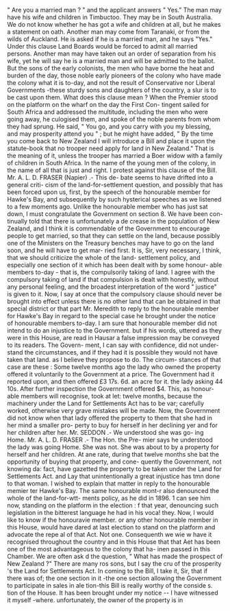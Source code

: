 " Are you a married man ? " and the applicant answers " Yes." The man may have his wife and children in Timbuctoo. They may be in South Australia. We do not know whether he has got a wife and children at all, but he makes a statement on oath. Another man may come from Taranaki, or from the wilds of Auckland. He is asked if he is a married man, and he says "Yes." Under this clause Land Boards would be forced to admit all married persons. Another man may have taken out an order of separation from his wife, yet he will say he is a married man and will be admitted to the ballot. But the sons of the early colonists, the men who have borne the heat and burden of the day, those noble early pioneers of the colony who have made the colony what it is to-day, and not the result of Conservative nor Liberal Governments -these sturdy sons and daughters of the country, a slur is to be cast upon them. What does this clause mean ? When the Premier stood on the platform on the wharf on the day the First Con- tingent sailed for South Africa and addressed the multitude, including the men who were going away, he culogised them, and spoke of the noble parents from whom they had sprung. He said, " You go, and you carry with you my blessing, and may prosperity attend you " ; but he might have added, " By the time you come back to New Zealand I will introduce a Bill and place it upon the statute-book that no trooper need apply for land in New Zealand." That is the meaning of it, unless the trooper has married a Boer widow with a family of children in South Africa. In the name of the young men of the colony, in the name of all that is just and right. I protest against this clause of the Bill. Mr. A. L. D. FRASER (Napier) .- This de- bate seems to have drifted into a general criti- cism of the land-for-settlement question, and possibly that has been forced upon us, first, by the speech of the honourable member for Hawke's Bay, and subsequently by such hysterical speeches as we listened to a few moments ago. Unlike the honourable member who has just sat down, I must congratulate the Government on section 8. We have been con- tinually told that there is unfortunately a de crease in the population of New Zealand, and I think it is commendable of the Government to encourage people to get married, so that they can settle on the land, because possibly one of the Ministers on the Treasury benches may have to go on the land soon, and he will have to get mar- ried first. It is, Sir, very necessary, I think, that we should criticize the whole of the land- settlement policy, and especially one section of it which has been dealt with by some honour- able members to-day - that is, the compulsorily taking of land. I agree with the compulsory taking of land if that compulsion is dealt with honestly, without any personal feeling, and the broadest interpretation of the word " justice" is given to it. Now, I say at once that the compulsory clause should never be brought into effect unless there is no other land that can be obtained in that special district or that part Mr. Meredith to reply to the honourable member for Hawke's Bay in regard to the special case he brought under the notice of honourable members to-day. I am sure that honourable member did not intend to do an injustice to the Government. but if his words, uttered as they were in this House, are read in Hausar a false impression may be conveyed to its readers. The Govern- ment, I can say with confidence, did not under- stand the circumstances, and if they had it is possible they would not have taken that land. as I believe they propose to do. The circum- stances of that case are these : Some twelve months ago the lady who owned the property offered it voluntarily to the Government at a price. The Government had it reported upon, and then offered £3 17s. 6d. an acre for it. the lady asking 44 10s. After further inspection the Government offered $4. This, as honour- able members will recognise, took at let: twelve months, because the machinery under the Land for Settlements Act has to be var; carefully worked, otherwise very grave mistakes will be made. Now, the Government did not know when that lady offered the property to them that she had in her mind a smaller pro- perty to buy for herself in her declining yer and for her children after her. Mr. SEDDON .- We understood she was go- ing Home. Mr. A. L. D. FRASER .- The Hon. the Pre- mier says he understood the lady was going Home. She was not. She was about to by a property for herself and her children. At ane rate, during that twelve months she bat the opportunity of buying that property, and cone- quently the Government, not knowing da: fact, have gazetted the property to be taken under the Land for Settlements Act. and Lay that unintentionally a great injustice has tmn done to that woman. I wished to explain that matter in reply to the honourable memier ter Hawke's Bay. The same honourable mont-r also denounced the whole of the land-for-wtt- ments policy, as he did in 1896. 1 can see him now, standing on the platform in the election : f that year, denouncing such legislation in the bitterest language he had in his voca! they. Now, I would like to know if the honouravie member. or any other honourable member in this House, would have dared at last election to stand on the platform and advocate the repe al of that Act. Not one. Consequenth we wie w have it recognised throughout the country and in this House that that Aet has been one of the most advantageous to the colony that ha- inen passed in this Chamber. We are often ask d the question, " What has made the prospect of New Zealand ?" There are many ros sons, but I say the cru of the prosperity 's the Land for Settlements Act. In coming to the Bill, I take it, Sir, that if there was of; the one section in it -the one section allowing the Government to participate in sales in ale tion-this Bill is really worthy of the conside s. tion of the House. It has been brought under my notice -- I have witnessed it myself -where. unfortunately, the owner of the property is in 